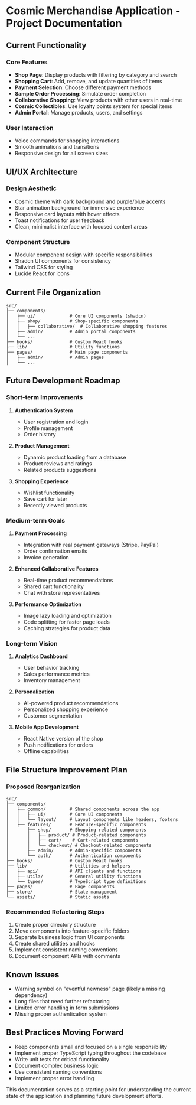 
# Cosmic Merchandise Application - Project Documentation

## Current Functionality

### Core Features
- **Shop Page**: Display products with filtering by category and search
- **Shopping Cart**: Add, remove, and update quantities of items
- **Payment Selection**: Choose different payment methods
- **Sample Order Processing**: Simulate order completion
- **Collaborative Shopping**: View products with other users in real-time
- **Cosmic Collectibles**: Use loyalty points system for special items
- **Admin Portal**: Manage products, users, and settings

### User Interaction
- Voice commands for shopping interactions
- Smooth animations and transitions
- Responsive design for all screen sizes

## UI/UX Architecture

### Design Aesthetic
- Cosmic theme with dark background and purple/blue accents
- Star animation background for immersive experience
- Responsive card layouts with hover effects
- Toast notifications for user feedback
- Clean, minimalist interface with focused content areas

### Component Structure
- Modular component design with specific responsibilities
- Shadcn UI components for consistency
- Tailwind CSS for styling
- Lucide React for icons

## Current File Organization

```
src/
├── components/
│   ├── ui/             # Core UI components (shadcn)
│   ├── shop/           # Shop-specific components
│   │   ├── collaborative/  # Collaborative shopping features
│   ├── admin/          # Admin portal components
│   └── ...
├── hooks/              # Custom React hooks
├── lib/                # Utility functions
├── pages/              # Main page components
│   ├── admin/          # Admin pages
│   └── ...
```

## Future Development Roadmap

### Short-term Improvements
1. **Authentication System**
   - User registration and login
   - Profile management
   - Order history

2. **Product Management**
   - Dynamic product loading from a database
   - Product reviews and ratings
   - Related products suggestions

3. **Shopping Experience**
   - Wishlist functionality
   - Save cart for later
   - Recently viewed products

### Medium-term Goals
1. **Payment Processing**
   - Integration with real payment gateways (Stripe, PayPal)
   - Order confirmation emails
   - Invoice generation

2. **Enhanced Collaborative Features**
   - Real-time product recommendations
   - Shared cart functionality
   - Chat with store representatives

3. **Performance Optimization**
   - Image lazy loading and optimization
   - Code splitting for faster page loads
   - Caching strategies for product data

### Long-term Vision
1. **Analytics Dashboard**
   - User behavior tracking
   - Sales performance metrics
   - Inventory management

2. **Personalization**
   - AI-powered product recommendations
   - Personalized shopping experience
   - Customer segmentation

3. **Mobile App Development**
   - React Native version of the shop
   - Push notifications for orders
   - Offline capabilities

## File Structure Improvement Plan

### Proposed Reorganization
```
src/
├── components/
│   ├── common/         # Shared components across the app
│   │   ├── ui/         # Core UI components
│   │   └── layout/     # Layout components like headers, footers
│   ├── features/       # Feature-specific components
│       ├── shop/       # Shopping related components
│       │   ├── product/ # Product-related components
│       │   ├── cart/    # Cart-related components
│       │   └── checkout/ # Checkout-related components
│       ├── admin/      # Admin-specific components
│       └── auth/       # Authentication components
├── hooks/              # Custom React hooks
├── lib/                # Utilities and helpers
│   ├── api/            # API clients and functions
│   ├── utils/          # General utility functions
│   └── types/          # TypeScript type definitions
├── pages/              # Page components
├── store/              # State management
└── assets/             # Static assets
```

### Recommended Refactoring Steps
1. Create proper directory structure
2. Move components into feature-specific folders
3. Separate business logic from UI components
4. Create shared utilities and hooks
5. Implement consistent naming conventions
6. Document component APIs with comments

## Known Issues
- Warning symbol on "eventful newness" page (likely a missing dependency)
- Long files that need further refactoring
- Limited error handling in form submissions
- Missing proper authentication system

## Best Practices Moving Forward
- Keep components small and focused on a single responsibility
- Implement proper TypeScript typing throughout the codebase
- Write unit tests for critical functionality
- Document complex business logic
- Use consistent naming conventions
- Implement proper error handling

This documentation serves as a starting point for understanding the current state of the application and planning future development efforts.
